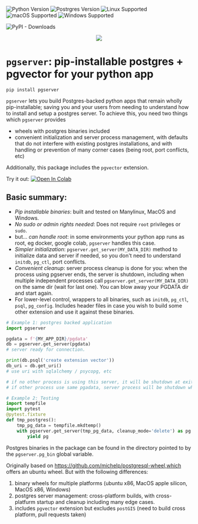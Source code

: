 ![Python Version](https://img.shields.io/badge/python-3.9%2C%203.10%2C%203.11%2C%203.12-blue)
![Postrgres Version](https://img.shields.io/badge/PostgreSQL-16.2-blue)
![Linux Supported](https://img.shields.io/badge/Linux-supported-green)
![macOS Supported](https://img.shields.io/badge/macOS-supported-green)
![Windows Supported](https://img.shields.io/badge/Windows-supported-green)

![PyPI - Downloads](https://img.shields.io/pypi/dm/pgserver)


<p align="center">
  <img src="https://raw.githubusercontent.com/orm011/pgserver/main/pgserver_square_small.png"/>
</p>

# `pgserver`: pip-installable postgres + pgvector for your python app

`pip install pgserver`

`pgserver` lets you build Postgres-backed python apps that remain wholly pip-installable; saving you and your users from needing to understand how to install and setup a postgres server.
To achieve this, you need two things which `pgserver` provides
  * wheels with postgres binaries included
  * convenient initialization and server process management, with defaults that do not interfere with existing postgres installations, and with handling or prevention of many corner cases (being root, port conflicts, etc)

Additionally, this package includes the `pgvector` extension.

Try it out:
<a target="_blank" href="https://colab.research.google.com/github/orm011/pgserver/blob/master/pgserver-example.ipynb"> <img src="https://colab.research.google.com/assets/colab-badge.svg" alt="Open In Colab"/> </a>

## Basic summary:
* _Pip installable binaries_: built and tested on Manylinux, MacOS and Windows.
* _No sudo or admin rights needed_: Does not require `root` privileges or `sudo`.
* but... _can handle root_: in some environments your python app runs as root, eg docker, google colab, `pgserver` handles this case.
* _Simpler initialization_: `pgserver.get_server(MY_DATA_DIR)` method to initialize data and server if needed, so you don't need to understand `initdb`, `pg_ctl`, port conflicts.
* _Convenient cleanup_: server process cleanup is done for you: when the process using pgserver ends, the server is shutdown, including when multiple independent processes call
`pgserver.get_server(MY_DATA_DIR)` on the same dir (wait for last one). You can blow away your PGDATA dir and start again.
* For lower-level control, wrappers to all binaries, such as `initdb`, `pg_ctl`, `psql`, `pg_config`. Includes header files in case you wish to build some other extension and use it against these binaries.

```py
# Example 1: postgres backed application
import pgserver

pgdata = f'{MY_APP_DIR}/pgdata'
db = pgserver.get_server(pgdata)
# server ready for connection.

print(db.psql('create extension vector'))
db_uri = db.get_uri()
# use uri with sqlalchemy / psycopg, etc

# if no other process is using this server, it will be shutdown at exit,
# if other process use same pgadata, server process will be shutdown when all stop.
```

```py
# Example 2: Testing
import tempfile
import pytest
@pytest.fixture
def tmp_postgres():
    tmp_pg_data = tempfile.mkdtemp()
    with pgserver.get_server(tmp_pg_data, cleanup_mode='delete') as pg:
        yield pg
```

Postgres binaries in the package can be found in the directory pointed
to by the `pgserver.pg_bin` global variable.

Originally based on https://github.com/michelp/postgresql-wheel,which offers an ubuntu wheel.
But with the following differences:
1. binary wheels for multiple platforms (ubuntu x86, MacOS apple silicon, MacOS x86, Windows)
2. postgres server management: cross-platform builds, with cross-platfurm startup and cleanup including many edge cases.
3. includes `pgvector` extension but excludes `postGIS` (need to build cross platform, pull requests taken)
